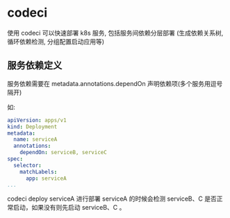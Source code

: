 # codeci

使用 codeci 可以快速部署 k8s 服务, 包括服务间依赖分层部署 (生成依赖关系树, 循环依赖检测, 分组配置启动应用等)


## 服务依赖定义

服务依赖需要在 metadata.annotations.dependOn 声明依赖项(多个服务用逗号隔开) <br>

如:

```yaml
apiVersion: apps/v1
kind: Deployment
metadata:
  name: serviceA
  annotations:
    dependOn: serviceB, serviceC
spec:
  selector:
    matchLabels:
      app: serviceA
...

```
codeci deploy serviceA  进行部署 serviceA 的时候会检测 serviceB、C 是否正常启动，如果没有则先启动 serviceB、C 。





